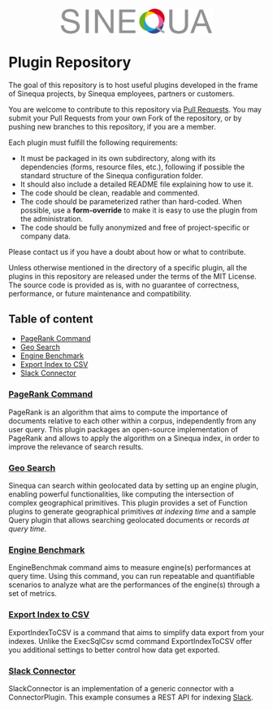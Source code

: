 
<img src="sinequa-logo-light-lg.png" width="300" style="margin: auto; display: block;">

# Plugin Repository

The goal of this repository is to host useful plugins developed in the frame of Sinequa projects, by Sinequa employees, partners or customers.

You are welcome to contribute to this repository via [Pull Requests](https://help.github.com/en/github/collaborating-with-issues-and-pull-requests/about-pull-requests). You may submit your Pull Requests from your own Fork of the repository, or by pushing new branches to this repository, if you are a member.

Each plugin must fulfill the following requirements:

- It must be packaged in its own subdirectory, along with its dependencies (forms, resource files, etc.), following if possible the standard structure of the Sinequa configuration folder. 
- It should also include a detailed README file explaining how to use it.
- The code should be clean, readable and commented.
- The code should be parameterized rather than hard-coded. When possible, use a **form-override** to make it is easy to use the plugin from the administration.
- The code should be fully anonymized and free of project-specific or company data.

Please contact us if you have a doubt about how or what to contribute.

Unless otherwise mentioned in the directory of a specific plugin, all the plugins in this repository are released under the terms of the MIT License. The source code is provided as is, with no guarantee of correctness, performance, or future maintenance and compatibility.

## Table of content

- [PageRank Command](#pagerank-command)
- [Geo Search](#geo-search)
- [Engine Benchmark](#engine-benchmark)
- [Export Index to CSV](#export-index-to-csv)
- [Slack Connector](#slack-connector)

### [PageRank Command](https://github.com/sinequa/plugins/tree/master/PageRank)

PageRank is an algorithm that aims to compute the importance of documents relative to each other within a corpus, independently from any user query. This plugin packages an open-source implementation of PageRank and allows to apply the algorithm on a Sinequa index, in order to improve the relevance of search results.

### [Geo Search](https://github.com/sinequa/plugins/tree/master/GeoSearch)

Sinequa can search within geolocated data by setting up an engine plugin, enabling powerful functionalities, like computing the intersection of complex geographical primitives. This plugin provides a set of Function plugins to generate geographical primitives *at indexing time* and a sample Query plugin that allows searching geolocated documents or records *at query time*.

### [Engine Benchmark](https://github.com/sinequa/plugins/tree/master/EngineBenchmark)

EngineBenchmak command aims to measure engine(s) performances at query time. Using this command, you can run repeatable and quantifiable scenarios to analyze what are the performances of the engine(s) through a set of metrics.

### [Export Index to CSV](https://github.com/sinequa/plugins/tree/master/ExportIndexToCSV)

ExportIndexToCSV is a command that aims to simplify data export from your indexes. Unlike the ExecSqlCsv scmd command ExportIndexToCSV offer you additional settings to better control how data get exported.

### [Slack Connector](https://github.com/sinequa/plugins/tree/master/SlackConnector)

SlackConnector is an implementation of a generic connector with a ConnectorPlugin. This example consumes a REST API for indexing [Slack](https://www.slack.com).

